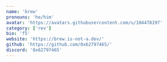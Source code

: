 ```yaml
---
name: 'brew'
pronouns: 'he/him'
avatar: 'https://avatars.githubusercontent.com/u/104478197'
category: ['rev']
bio: 'f5'
website: 'https://brew.is-not-a.dev/'
github: 'https://github.com/0x62797465/'
discord: '0x62797465'
---
```

